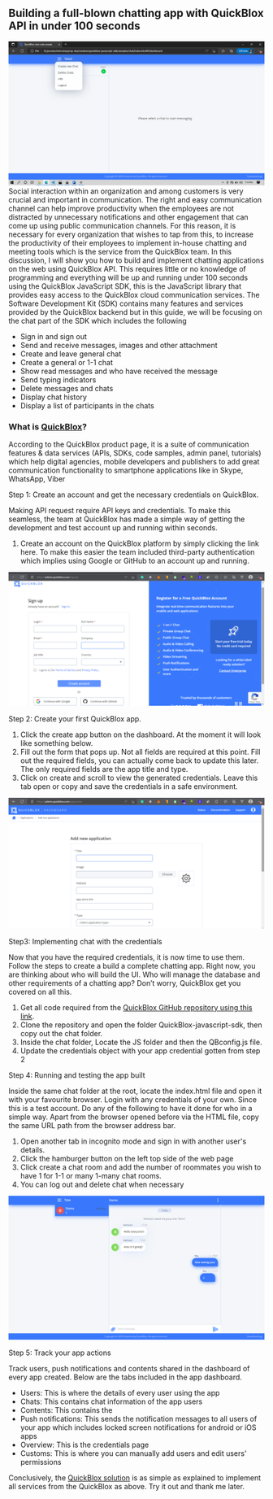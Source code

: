 ##  Building a full-blown chatting app with QuickBlox API in under 100 seconds

![cover image](first-page-demo.png)
Social interaction within an organization and among customers is very crucial and important in communication. The right and easy communication channel can help improve productivity when the employees are not distracted by unnecessary notifications and other engagement that can come up using public communication channels. 
For this reason, it is necessary for every organization that wishes to tap from this, to increase the productivity of their employees to implement in-house chatting and meeting tools which is the service from the QuickBlox team. In this discussion, I will show you how to build and implement chatting applications on the web using QuickBlox API. 
This requires little or no knowledge of programming and everything will be up and running under 100 seconds using the QuickBlox JavaScript SDK, this is the JavaScript library that provides easy access to the QuickBlox cloud communication services. The Software Development Kit (SDK) contains many features and services provided by the QuickBlox backend but in this guide, we will be focusing on the chat part of the SDK which includes the following

- Sign in and sign out
- Send and receive messages, images and other attachment
- Create and leave  general chat
- Create a general or 1-1 chat
- Show read messages and who have received the message
- Send typing indicators
- Delete messages and chats
- Display chat history
- Display a list of participants in the chats


### What is [QuickBlox](https://quickblox.com/)?

According to the QuickBlox product page, it is a suite of communication features & data services (APIs, SDKs, code samples, admin panel, tutorials) which help digital agencies, mobile developers and publishers to add great communication functionality to smartphone applications like in Skype, WhatsApp, Viber

Step 1:	Create an account and get the necessary credentials on QuickBlox.

Making API request require API keys and credentials. To make this seamless, the team at QuickBlox has made a simple way of getting the development and test account up and running within seconds. 
1.  Create an account on the QuickBlox platform by simply clicking the link here. To make this easier the team included third-party authentication which implies using Google or GitHub to an account up and running.


![signup form image](create-account.png)


Step 2:	Create your first QuickBlox app.

1.  Click the create app button on the dashboard. At the moment it will look like something below.
1.  Fill out the form that pops up. Not all fields are required at this point. Fill out the required fields, you can actually come back to update this later. The only required fields are the app title and type.
1.  Click on create and scroll to view the generated credentials. Leave this tab open or copy and save the credentials in a safe environment.


![create app image](create-app.png)


Step3:	Implementing chat with the credentials

Now that you have the required credentials, it is now time to use them. Follow the steps to create a build a complete chatting app. Right now, you are thinking about who will build the UI. Who will manage the database and other requirements of a chatting app? Don’t worry, QuickBlox get you covered on all this.

1.  Get all code required from the [QuickBlox GitHub repository using this link](https://github.com/QuickBlox/quickblox-javascript-sdk).
1.  Clone the repository and open the folder QuickBlox-javascript-sdk, then copy out the chat folder.
1.  Inside the chat folder, Locate the JS folder and then the QBconfig.js file.
1.  Update the credentials object with your app credential gotten from step 2

Step 4:	Running and testing the app built

Inside the same chat folder at the root, locate the index.html file and open it with your favourite browser. Login with any credentials of your own. Since this is a test account. Do any of the following to have it done for who in a simple way.
Apart from the browser opened before via the HTML file, copy the same URL path from the browser address bar.
1.  Open another tab in incognito mode and sign in with another user's details.
2.  Click the hamburger button on the left top side of the web page
3.  Click create a chat room and add the number of roommates you wish to have 1 for 1-1 or many 1-many chat rooms.
4.  You can log out and delete chat when necessary


![chat page](chat-demo.png)


Step 5:	Track your app actions

Track users, push notifications and contents shared in the dashboard of every app created. Below are the tabs included in the app dashboard.
- Users: This is where the details of every user using the app
- Chats: This contains chat information of the app users
- Contents: This contains the 
- Push notifications: This sends the notification messages to all users of your app which includes locked screen notifications for android or iOS apps
- Overview: This is the credentials page
- Customs: This is where you can manually add users and edit users’ permissions

Conclusively, the [QuickBlox solution](https://docs.quickblox.com/) is as simple as explained to implement all services from the QuickBlox as above. Try it out and thank me later.
